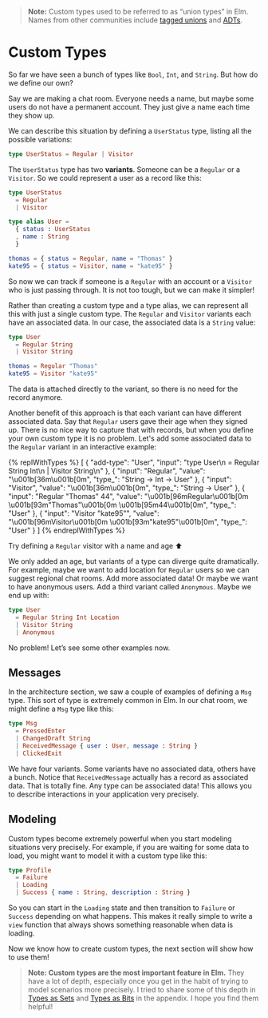 > **Note:** Custom types used to be referred to as “union types” in Elm. Names from other communities include [tagged unions](https://en.wikipedia.org/wiki/Tagged_union) and [ADTs](https://en.wikipedia.org/wiki/Algebraic_data_type).

# Custom Types

So far we have seen a bunch of types like `Bool`, `Int`, and `String`. But how do we define our own?

Say we are making a chat room. Everyone needs a name, but maybe some users do not have a permanent account. They just give a name each time they show up.

We can describe this situation by defining a `UserStatus` type, listing all the possible variations:

```elm
type UserStatus = Regular | Visitor
```

The `UserStatus` type has two **variants**. Someone can be a `Regular` or a `Visitor`. So we could represent a user as a record like this:

```elm
type UserStatus
  = Regular
  | Visitor

type alias User =
  { status : UserStatus
  , name : String
  }

thomas = { status = Regular, name = "Thomas" }
kate95 = { status = Visitor, name = "kate95" }
```

So now we can track if someone is a `Regular` with an account or a `Visitor` who is just passing through. It is not too tough, but we can make it simpler!

Rather than creating a custom type and a type alias, we can represent all this with just a single custom type. The `Regular` and `Visitor` variants each have an associated data. In our case, the associated data is a `String` value:

```elm
type User
  = Regular String
  | Visitor String

thomas = Regular "Thomas"
kate95 = Visitor "kate95"
```

The data is attached directly to the variant, so there is no need for the record anymore.

Another benefit of this approach is that each variant can have different associated data. Say that `Regular` users gave their age when they signed up. There is no nice way to capture that with records, but when you define your own custom type it is no problem. Let's add some associated data to the `Regular` variant in an interactive example:

{% replWithTypes %}
[
  {
    "add-type": "User",
    "input": "type User\n  = Regular String Int\n  | Visitor String\n"
  },
  {
    "input": "Regular",
    "value": "\u001b[36m<function>\u001b[0m",
    "type_": "String -> Int -> User"
  },
  {
    "input": "Visitor",
    "value": "\u001b[36m<function>\u001b[0m",
    "type_": "String -> User"
  },
  {
    "input": "Regular \"Thomas\" 44",
    "value": "\u001b[96mRegular\u001b[0m \u001b[93m\"Thomas\"\u001b[0m \u001b[95m44\u001b[0m",
    "type_": "User"
  },
  {
    "input": "Visitor \"kate95\"",
    "value": "\u001b[96mVisitor\u001b[0m \u001b[93m\"kate95\"\u001b[0m",
    "type_": "User"
  }
]
{% endreplWithTypes %}

Try defining a `Regular` visitor with a name and age ⬆️

We only added an age, but variants of a type can diverge quite dramatically. For example, maybe we want to add location for `Regular` users so we can suggest regional chat rooms. Add more associated data! Or maybe we want to have anonymous users. Add a third variant called `Anonymous`. Maybe we end up with:

```elm
type User
  = Regular String Int Location
  | Visitor String
  | Anonymous
```

No problem! Let’s see some other examples now.


## Messages

In the architecture section, we saw a couple of examples of defining a `Msg` type. This sort of type is extremely common in Elm. In our chat room, we might define a `Msg` type like this:

```elm
type Msg
  = PressedEnter
  | ChangedDraft String
  | ReceivedMessage { user : User, message : String }
  | ClickedExit
```

We have four variants. Some variants have no associated data, others have a bunch. Notice that `ReceivedMessage` actually has a record as associated data. That is totally fine. Any type can be associated data! This allows you to describe interactions in your application very precisely.


## Modeling

Custom types become extremely powerful when you start modeling situations very precisely. For example, if you are waiting for some data to load, you might want to model it with a custom type like this:

```elm
type Profile
  = Failure
  | Loading
  | Success { name : String, description : String }
```

So you can start in the `Loading` state and then transition to `Failure` or `Success` depending on what happens. This makes it really simple to write a `view` function that always shows something reasonable when data is loading.

Now we know how to create custom types, the next section will show how to use them!


> **Note: Custom types are the most important feature in Elm.** They have a lot of depth, especially once you get in the habit of trying to model scenarios more precisely. I tried to share some of this depth in [Types as Sets](/appendix/types_as_sets.html) and [Types as Bits](/appendix/types_as_bits.html) in the appendix. I hope you find them helpful!
